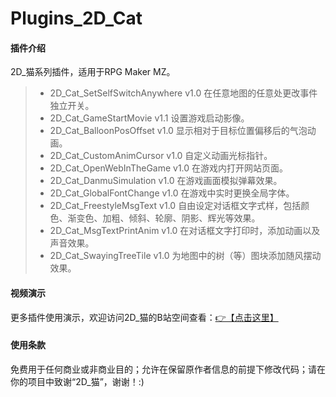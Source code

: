 # Plugins_2D_Cat

#### 插件介绍
2D_猫系列插件，适用于RPG Maker MZ。
> * 2D_Cat_SetSelfSwitchAnywhere v1.0 在任意地图的任意处更改事件独立开关。
> * 2D_Cat_GameStartMovie v1.1 设置游戏启动影像。
> * 2D_Cat_BalloonPosOffset v1.0 显示相对于目标位置偏移后的气泡动画。
> * 2D_Cat_CustomAnimCursor v1.0 自定义动画光标指针。
> * 2D_Cat_OpenWebInTheGame v1.0 在游戏内打开网站页面。
> * 2D_Cat_DanmuSimulation v1.0 在游戏画面模拟弹幕效果。
> * 2D_Cat_GlobalFontChange v1.0 在游戏中实时更换全局字体。
> * 2D_Cat_FreestyleMsgText v1.0 自由设定对话框文字式样，包括颜色、渐变色、加粗、倾斜、轮廓、阴影、辉光等效果。
> * 2D_Cat_MsgTextPrintAnim v1.0 在对话框文字打印时，添加动画以及声音效果。
> * 2D_Cat_SwayingTreeTile v1.0 为地图中的树（等）图块添加随风摆动效果。

#### 视频演示
更多插件使用演示，欢迎访问2D_猫的B站空间查看：[👉【点击这里】](https://space.bilibili.com/137028995/channel/seriesdetail?sid=248826&ctype=0)

#### 使用条款
免费用于任何商业或非商业目的；允许在保留原作者信息的前提下修改代码；请在你的项目中致谢“2D_猫”，谢谢！:)
